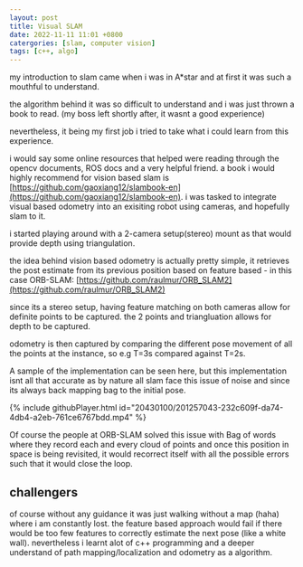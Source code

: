 ```yaml
---
layout: post
title: Visual SLAM
date: 2022-11-11 11:01 +0800
catergories: [slam, computer vision]
tags: [c++, algo]
---
```


my introduction to slam came when i was in A*star and at first it was such a mouthful to understand. 

the algorithm behind it was so difficult to understand and i was just thrown a book to read. (my boss left shortly after, it wasnt a good experience)

nevertheless, it being my first job i tried to take what i could learn from this experience.

i would say some online resources that helped were reading through the opencv documents, ROS docs and a very helpful friend. a book i would highly
recommend for vision based slam is [https://github.com/gaoxiang12/slambook-en](https://github.com/gaoxiang12/slambook-en). i was tasked to integrate visual based odometry into an exisiting robot using cameras, and hopefully slam to it.

i started playing around with a 2-camera setup(stereo) mount as that would provide depth using triangulation. 

the idea behind vision based odometry is actually pretty simple, it retrieves the post estimate from its previous position based on feature based - in this case ORB-SLAM: [https://github.com/raulmur/ORB_SLAM2](https://github.com/raulmur/ORB_SLAM2)

since its a stereo setup, having feature matching on both cameras allow for definite points to be captured. the 2 points and triangluation allows for depth to be captured.

odometry is then captured by comparing the different pose movement of all the points at the instance, so e.g T=3s compared against T=2s.

A sample of the implementation can be seen here, but this implementation isnt all that accurate as by nature all slam face this issue of noise and since its always back mapping bag to the initial pose.

{% include githubPlayer.html id="20430100/201257043-232c609f-da74-4db4-a2eb-761ce6767bdd.mp4" %} 

Of course the people at ORB-SLAM solved this issue with Bag of words where they record each and every cloud of points and once this position in space is being revisited, it would recorrect itself with all the possible errors such that it would close the loop.

## challengers

of course without any guidance it was just walking without a map (haha) where i am constantly lost. the feature based approach would fail if there would be too few features to correctly estimate the next pose (like a white wall). nevertheless i learnt alot of c++ programming and a deeper understand of path mapping/localization and odometry as a algorithm.